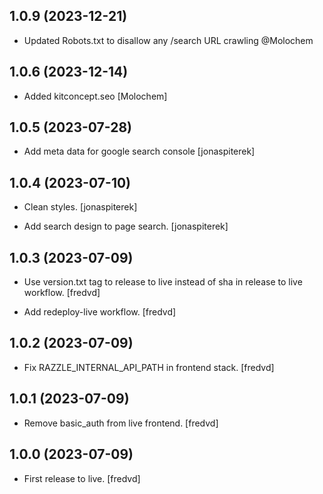 ## 1.0.9 (2023-12-21)

- Updated Robots.txt to disallow any /search URL crawling @Molochem

## 1.0.6 (2023-12-14)


- Added kitconcept.seo [Molochem]

## 1.0.5 (2023-07-28)


- Add meta data for google search console [jonaspiterek]


## 1.0.4 (2023-07-10)

- Clean styles. [jonaspiterek]

- Add search design to page search. [jonaspiterek]


## 1.0.3 (2023-07-09)

- Use version.txt tag to release to live instead of sha in release to live workflow. [fredvd]

- Add redeploy-live workflow. [fredvd]

## 1.0.2 (2023-07-09)

- Fix RAZZLE_INTERNAL_API_PATH in frontend stack. [fredvd]


## 1.0.1 (2023-07-09)

- Remove basic_auth from live frontend. [fredvd]


## 1.0.0 (2023-07-09)

- First release to live. [fredvd]
